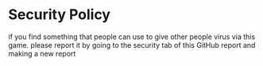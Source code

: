# Security Policy
if you find something that people can use to give other people
virus via this game. please report it by going to the security tab of this GitHub report and making a new report
